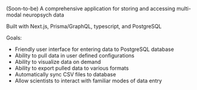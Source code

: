 (Soon-to-be) A comprehensive application for storing and accessing multi-modal neuropsych data

Built with Next.js, Prisma/GraphQL, typescript, and PostgreSQL

Goals:
- Friendly user interface for entering data to PostgreSQL database
- Ability to pull data in user defined configurations
- Ability to visualize data on demand
- Ability to export pulled data to various formats
- Automatically sync CSV files to database
- Allow scientists to interact with familiar modes of data entry
